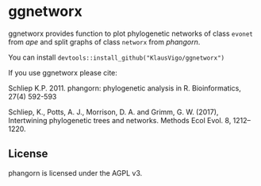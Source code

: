 ggnetworx
========================================================

ggnetworx provides function to plot phylogenetic networks of class `evonet` from *ape* and split graphs of class `networx` from *phangorn*.

You can install `devtools::install_github("KlausVigo/ggnetworx")`


If you use ggnetworx please cite:

Schliep K.P. 2011. phangorn: phylogenetic analysis in R. Bioinformatics, 27(4) 592-593

Schliep, K., Potts, A. J., Morrison, D. A. and Grimm, G. W. (2017), Intertwining phylogenetic trees and networks. Methods Ecol Evol. 8, 1212–1220.

License
-------
phangorn is licensed under the AGPL v3.
